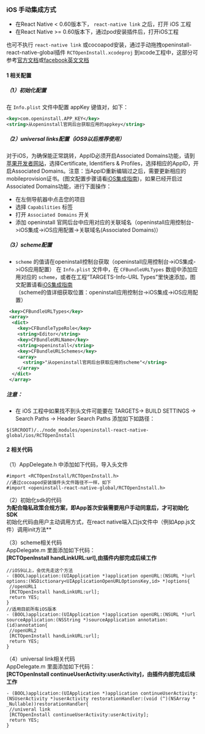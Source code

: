 ### iOS 手动集成方式

- 在React Native < 0.60版本下， `react-native link` 之后，打开 iOS 工程  
- 在React Native >= 0.60版本下，通过pod安装插件后，打开iOS工程  

也可不执行 `react-native link` 或cocoapod安装，通过手动拖拽openinstall-react-native-global插件 `RCTOpenInstall.xcodeproj` 到xcode工程中，这部分可参考[官方文档](https://reactnative.cn/docs/linking-libraries-ios/)或[facebook英文文档](https://facebook.github.io/react-native/docs/linking-libraries-ios)

#### 1 相关配置

##### （1）初始化配置
在 `Info.plist` 文件中配置 appKey 键值对，如下：
``` xml
<key>com.openinstall.APP_KEY</key>
<string>从openinstall官网后台获取应用的appkey</string>
```
##### （2）universal links配置（iOS9以后推荐使用）

对于iOS，为确保能正常跳转，AppID必须开启Associated Domains功能，请到[苹果开发者网站](https://developer.apple.com)，选择Certificate, Identifiers & Profiles，选择相应的AppID，开启Associated Domains。注意：当AppID重新编辑过之后，需要更新相应的mobileprovision证书。(图文配置步骤请看[iOS集成指南](https://www.openinstall.io/doc/ios_sdk.html))，如果已经开启过Associated Domains功能，进行下面操作：

- 在左侧导航器中点击您的项目
- 选择 `Capabilities` 标签
- 打开 `Associated Domains` 开关
- 添加 openinstall 官网后台中应用对应的关联域名（openinstall应用控制台->iOS集成->iOS应用配置->关联域名(Associated Domains)）

##### （3）scheme配置
- `scheme` 的值请在openinstall控制台获取（openinstall应用控制台->iOS集成->iOS应用配置）
在 `Info.plist` 文件中，在 `CFBundleURLTypes` 数组中添加应用对应的 `scheme`，或者在工程“TARGETS-Info-URL Types”里快速添加，图文配置请看[iOS集成指南](https://www.openinstallglobal.com/doc/zh/ios_sdk.html)  
（scheme的值详细获取位置：openinstall应用控制台->iOS集成->iOS应用配置）

``` xml
 <key>CFBundleURLTypes</key>
 <array>
  <dict>
    <key>CFBundleTypeRole</key>
    <string>Editor</string>
    <key>CFBundleURLName</key>
    <string>openinstall</string>
    <key>CFBundleURLSchemes</key>
    <array>
      <string>"从openinstall官网后台获取应用的scheme"</string>
    </array>
  </dict>
 </array>
```

##### 注意：

- 在 iOS 工程中如果找不到头文件可能要在 TARGETS-> BUILD SETTINGS -> Search Paths -> Header Search Paths 添加如下如路径：
````
$(SRCROOT)/../node_modules/openinstall-react-native-global/ios/RCTOpenInstall
````

#### 2 相关代码

（1）AppDelegate.h 中添加如下代码，导入头文件
```
#import <RCTOpenInstall/RCTOpenInstall.h>
//通过cocoapod安装插件头文件路径不一样，如下
#import <openinstall-react-native-global/RCTOpenInstall.h>
```

（2）初始化sdk的代码  
**为配合隐私政策合规方案，即App首次安装需要用户手动同意后，才可初始化SDK**  
初始化代码由用户主动调用方式，在react native端入口js文件中（例如App.js文件）调用init方法**  


（3）scheme相关代码  
AppDelegate.m 里面添加如下代码：  
**[RCTOpenInstall handLinkURL:url],由插件内部完成后续工作**  
```
//iOS9以上，会优先走这个方法
- (BOOL)application:(UIApplication *)application openURL:(NSURL *)url options:(NSDictionary<UIApplicationOpenURLOptionsKey,id> *)options{
 //openURL1
 [RCTOpenInstall handLinkURL:url];
 return YES;
}
//适用目前所有iOS版本
- (BOOL)application:(UIApplication *)application openURL:(NSURL *)url sourceApplication:(NSString *)sourceApplication annotation:(id)annotation{
 //openURL2
 [RCTOpenInstall handLinkURL:url];
 return YES;
}
```

（4）universal link相关代码  
AppDelegate.m 里面添加如下代码：  
**[RCTOpenInstall continueUserActivity:userActivity]，由插件内部完成后续工作**  
```
- (BOOL)application:(UIApplication *)application continueUserActivity:(NSUserActivity *)userActivity restorationHandler:(void (^)(NSArray * _Nullable))restorationHandler{
 //univeral link
 [RCTOpenInstall continueUserActivity:userActivity];
 return YES;
}
```
